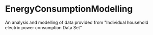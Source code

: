 # EnergyConsumptionModelling
An analysis and modelling of data provided from "Individual household electric power consumption Data Set"
